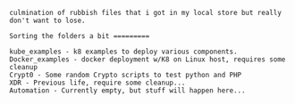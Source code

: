 
    culmination of rubbish files that i got in my local store but really don't want to lose.

    Sorting the folders a bit =========

    kube_examples - k8 examples to deploy various components.
    Docker_examples - docker deployment w/K8 on Linux host, requires some cleanup
    Crypt0 - Some random Crypto scripts to test python and PHP
    XDR - Previous life, require some cleanup...
    Automation - Currently empty, but stuff will happen here...
